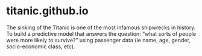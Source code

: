 # titanic.github.io
The sinking of the Titanic is one of the most infamous shipwrecks in history. To build a predictive model that answers the question: “what sorts of people were more likely to survive?” using passenger data (ie name, age, gender, socio-economic class, etc).
